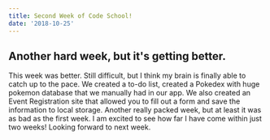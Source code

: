 ```yaml
---
title: Second Week of Code School!
date: '2018-10-25'
---
```


## Another hard week, but it's getting better.

This week was better. Still difficult, but I think my brain is finally able to catch up to the pace. We created a to-do list, created a Pokedex with huge pokemon database that we manually had in our app. We also created an Event Registration site that allowed you to fill out a form and save the information to local storage. Another really packed week, but at least it was as bad as the first week. I am excited to see how far I have come within just two weeks! Looking forward to next week.